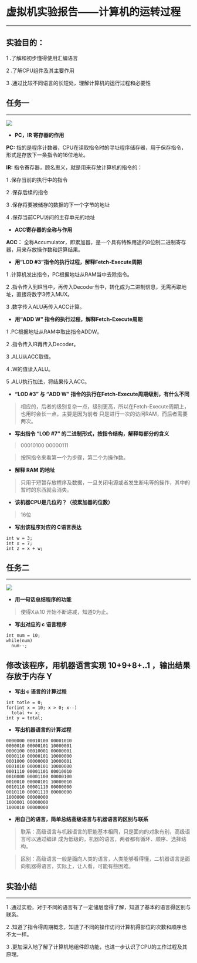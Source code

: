 # 虚拟机实验报告——计算机的运转过程
---
## 实验目的：


1 .了解和初步懂得使用汇编语言

2 .了解CPU组件及其主要作用

3 .通过比较不同语言的长短处，理解计算机的运行过程和必要性


## 任务一
---


![](https://github.com/yangzhanp/yangzhanp----homework/blob/gh-pages/907539463193696152.png)



* **PC，IR 寄存器的作用**

**PC:**  指的是程序计数器，CPU在读取指令时的寻址程序储存器，用于保存指令，形式是存放下一条指令的16位地址。

**IR:**  指令寄存器，顾名思义，就是用来存放计算机的指令的：

1 .保存当前的执行中的指令

2 .保存后续的指令

3 .保存将要被储存的数据的下一个字节的地址

4 .保存当前CPU访问的主存单元的地址


* **ACC寄存器的全称与作用**

**ACC：** 全称Accumulator，即累加器，是一个具有特殊用途的8位制二进制寄存器，用来存放操作数和运算结果。


* **用“LOD #3”指令的执行过程，解释Fetch-Execute周期**

1 .计算机发出指令，PC根据地址从RAM当中去除指令。

2 .指令传入到IR当中，再传入Decoder当中，转化成为二进制信息，无需再取地址，直接将数字3传入MUX。

3 .数字传入ALU再传入ACC计算。

* **用“ADD W” 指令的执行过程，解释Fetch-Execute周期**

1 .PC根据地址从RAM中取出指令ADDW。

2 .指令传入IR再传入Decoder。

3 .ALU从ACC取值。

4 .W的值读入ALU。

5 .ALU执行加法，将结果传入ACC。

* **“LOD #3” 与 “ADD W” 指令的执行在Fetch-Execute周期级别，有什么不同**

> 相应的，后者的级别复杂一点，级别更高，所以在Fetch-Execute周期上，也用时会长一点，主要是因为前者
只是进行一次的访问RAM，而后者需要两次。

* **写出指令 “LOD #7” 的二进制形式，按指令结构，解释每部分的含义**

> 00010100 00000111 

> 按照指令来看第一个为步骤，第二个为操作数。

* **解释 RAM 的地址**

> 只用于短暂存放程序及数据，一旦关闭电源或者发生断电等的操作，其中的暂时的东西就会消失。

* **该机器CPU是几位的？（按累加器的位数）**

> 16位

* **写出该程序对应的 C语言表达**

```
int w = 3;
int x = 7;
int z = x + w;
```


## 任务二
---


![](https://github.com/yangzhanp/yangzhanp----homework/blob/gh-pages/424034099429088537.png)


* **用一句话总结程序的功能**

> 使得X从10 开始不断递减，知道0为止。

* **写出对应的 c 语言程序**

```
int num = 10;
while(num)
  num--;
```
## 修改该程序，用机器语言实现 10+9+8+..1 ，输出结果存放于内存 Y

* **写出 c 语言的计算过程**

```
int totle = 0;
for(int x = 10; x > 0; x--)
  total += x;
int y = total;
```

* **写出机器语言的计算过程**
```
0000000 00010100 00001010
0000010 00000101 10000001
0000100 00010001 00000001
0000110 00000101 10000000
0001000 00000000 10000001
0001010 00000101 10000000
0001110 00001101 00010010
0010000 00001100 00000100
0010010 00000101 10000010
0010110 00001110 00000000
0010110 00001110 00000000
1000000 00000000
1000001 00000000
1000010 00000000
```

* **用自己的语言，简单总结高级语言与机器语言的区别与联系**

> 联系：高级语言与机器语言的职能基本相同，只是面向的对象有别，高级语言可以通过编译
成为低级的，机器的语言，两者都有循环、顺序、选择结构。

> 区别：高级语言一般是面向人类的语言，人类能够看得懂，二机器语言是面向机器得语言，实际上，让人看，可能有些困难。

## 实验小结
---
1 .通过实验，对于不同的语言有了一定储层度得了解，知道了基本的语言得区别与联系。

2 .知道了指令得周期概念，知道了不同的操作访问计算机得部位的次数和顺序也不太一样。

3 .更加深入地了解了计算机地组件即功能，也进一步认识了CPU的工作过程及其原理。

